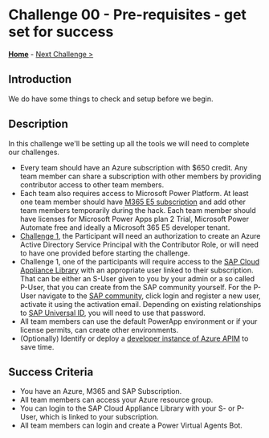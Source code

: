 # Challenge 00 - Pre-requisites - get set for success

**[Home](../README.md)** - [Next Challenge >](./Challenge-01.md)

## Introduction

We do have some things to check and setup before we begin.

## Description

In this challenge we'll be setting up all the tools we will need to complete our challenges.

- Every team should have an Azure subscription with $650 credit. Any team member can share a subscription with other members by providing contributor access to other team members.
- Each team also requires access to Microsoft Power Platform. At least one team member should have [M365 E5 subscription](https://go.microsoft.com/fwlink/p/?LinkID=698279) and add other team members temporarily during the hack. Each team member should have licenses for Microsoft Power Apps plan 2 Trial, Microsoft Power Automate free and ideally a Microsoft 365 E5 developer tenant.
- [Challenge 1](./Challenge-01.md), the Participant will need an authorization to create an Azure Active Directory Service Principal with the Contributor Role, or will need to have one provided before starting the challenge.
- Challenge 1, one of the participants will require access to the [SAP Cloud Appliance Library](https://cal.sap.com) with an appropriate user linked to their subscription. That can be either an S-User given to you by your admin or a so called P-User, that you can create from the SAP community yourself. For the P-User navigate to the [SAP community](https://community.sap.com/), click login and register a new user, activate it using the activation email. Depending on existing relationships to [SAP Universal ID](https://account.sap.com/core/create/landing), you will need to use that password.
- All team members can use the default PowerApp environment or if your license permits, can create other environments.
- (Optionally) Identify or deploy a [developer instance of Azure APIM](https://docs.microsoft.com/en-us/azure/api-management/get-started-create-service-instance) to save time.

## Success Criteria

- You have an Azure, M365 and SAP Subscription.
- All team members can access your Azure resource group.
- You can login to the SAP Cloud Appliance Library with your S- or P-User, which is linked to your subscription.
- All team members can login and create a Power Virtual Agents Bot.
